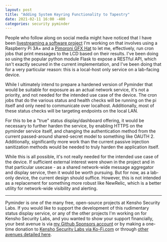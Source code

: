 ```yaml
---
layout: post
title: "Adding System Keyring Functionality to Tapestry"
date: 2021-02-11 16:00 -400
categories: security pyminder
---
```


People who follow along on social media might have noticed that I have been [livestreaming a software project](https://twitch.tv/patchsavage) I'm working on that involves using a Raspberry Pi 3A+ and a [Pimoroni GFX Hat](https://shop.pimoroni.com/products/gfx-hat) to let me, effectively, run cron jobs that print messages to the LCD based on their results. I've been doing so using the popular python module Flask to expose a RESTful API, which isn't exactly secured in the current implementation, and I've been doing that for a very particular reason: this is a local-host only service on a lab-facing device.

While I ultimately intend to prepare a hardened version of Pyminder that would be suitable for exposure as an actual network service, it's not a priority, and not needed for the intended use case of the device. The cron jobs that do the various status and health checks will be running on the pi itself and only need to communicate over localhost. Additionally, most of these status checks will be targeting endpoints on the local LAN.

For this to be a "true" status display/dashboard offering, it would be necessary to further harden the service, by enabling HTTPS on the pyminder service itself, and changing the authentication method from the current passed-around shared-secret model to something like OAUTH 2. Additionally, significantly more work than the current passive injection sanitization methods would be needed to truly harden the application itself.

While this is all possible, it's not really needed for the intended use case of the device. If sufficient external interest were shown in the project and in that particular usecase - as a shared network-wide message aggregator and display service, then it would be worth pursuing. But for now, as a lab-only device, the current design should suffice. However, this is not intended as a replacement for something more robust like NewRelic, which is a better utility for network-wide visibility and alerting.

---

Pyminder is one of the many free, open-source projects at Kensho Security Labs. If you would like to support the development of this rudimentary status display service, or any of the other projects I'm working on for Kensho Security Labs, and you wanted to show your support financially, your best avenue is via [my Github Sponsors account](https://github.com/sponsors/ZAdamMac) or by making a one-time donation to [Kensho Security Labs via Ko-Fi.com](https://ko-fi.com/KenshoSec) or through [other avenues detailed here](https://www.kenshosec.com/support.html).
